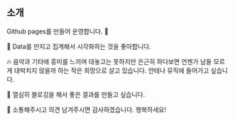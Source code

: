 
## 소개

Github pages를 만들어 운영합니다. :tada:

:wrench: Data를 만지고 집계해서 시각화하는 것을 좋아합니다.

:fire: 음악과 기타에 흥미를 느끼며 대놓고는 못하지만 은근히 하다보면 언젠가 남들 모르게 대박치지 않을까 하는 작은 희망으로 살고 있습니다. 안테나 뮤직에 들어가고 싶습니다.

:bug: 열심히 블로깅을 해서 좋은 결과를 만들고 싶습니다.

:pencil: 소통해주시고 의견 남겨주시면 감사하겠습니다. 행복하세요!


